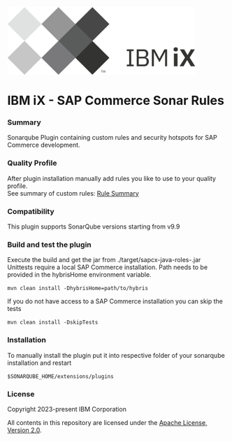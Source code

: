 [<img alt="IBM iX logo" height="155" src="assets/ibmix-logo.png" width="430"/>](https://www.ibm.com/services/ibmix)

IBM iX - SAP Commerce Sonar Rules
=======

### Summary
Sonarqube Plugin containing custom rules and security hotspots for SAP Commerce development.

### Quality Profile
After plugin installation manually add rules you like to use to your quality profile.<br/>
See summary of custom rules: [Rule Summary](RULES.md)<br/>

### Compatibility
This plugin supports SonarQube versions starting from v9.9

### Build and test the plugin

Execute the build and get the jar from ./target/sapcx-java-roles-<version>.jar<br/>
Unittests require a local SAP Commerce installation. Path needs to be provided in the hybrisHome environment variable.
```
mvn clean install -DhybrisHome=path/to/hybris
```
If you do not have access to a SAP Commerce installation you can skip the tests
```
mvn clean install -DskipTests
```

### Installation
To manually install the plugin put it into respective folder of your sonarqube installation and restart
```
$SONARQUBE_HOME/extensions/plugins
```

### License
Copyright 2023-present IBM Corporation

All contents in this repository are licensed under the [Apache License, Version 2.0](LICENSE).
